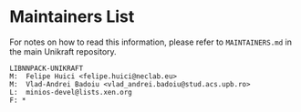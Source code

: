 Maintainers List
================

For notes on how to read this information, please refer to `MAINTAINERS.md` in
the main Unikraft repository.

	LIBNNPACK-UNIKRAFT
	M:	Felipe Huici <felipe.huici@neclab.eu>
	M:	Vlad-Andrei Badoiu <vlad_andrei.badoiu@stud.acs.upb.ro>
	L:	minios-devel@lists.xen.org
	F: *
